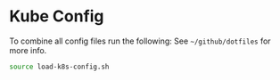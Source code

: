 # Kube Config

To combine all config files run the following: See `~/github/dotfiles` for more info.

```sh
source load-k8s-config.sh
```
